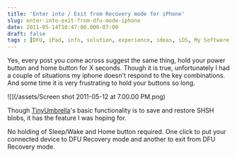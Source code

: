 ```yaml
---
title: 'Enter into / Exit from Recovery mode for iPhone'
slug: enter-into-exit-from-dfu-mode-iphone
date: 2011-05-14T10:47:00.000-07:00
draft: false
tags : [DFU, iPad, info, solution, experience, ideas, iOS, My Software Toolbox, Apple, free, Tutorials, resource, iPhone, Tips]
---
```


Yes, every post you come across suggest the same thing, hold your power button and home button for X seconds. Though it is true, unfortunately I had a couple of situations my iphone doesn't respond to the key combinations. And some time it is very frustrating to hold your buttons so long.  
  

![](/assets/Screen shot 2011-05-12 at 7.00.00 PM.png)
  
  
Though [TinyUmbrella](http://thefirmwareumbrella.blogspot.com/)'s basic functionality is to save and restore SHSH blobs, it has the feature I was hoping for.  
  
No holding of Sleep/Wake and Home button required. One click to put your connected device to DFU Recovery mode and another to exit from DFU Recovery mode.